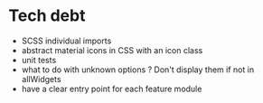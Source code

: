 # Tech debt
- SCSS individual imports
- abstract material icons in CSS with an icon class
- unit tests
- what to do with unknown options ? Don't display them if not in allWidgets
- have a clear entry point for each feature module
